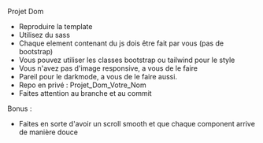 Projet Dom
- Reproduire la template
- Utilisez du sass 
- Chaque element contenant du js dois être fait par vous (pas de bootstrap)
- Vous pouvez utiliser les classes bootstrap ou tailwind pour le style 
- Vous n'avez pas d'image responsive, a vous de le faire
- Pareil pour le darkmode, a vous de le faire aussi.
- Repo en privé : Projet_Dom_Votre_Nom
- Faites attention au branche et au commit 

Bonus : 
- Faites en sorte d'avoir un scroll smooth et que chaque component arrive de manière douce


